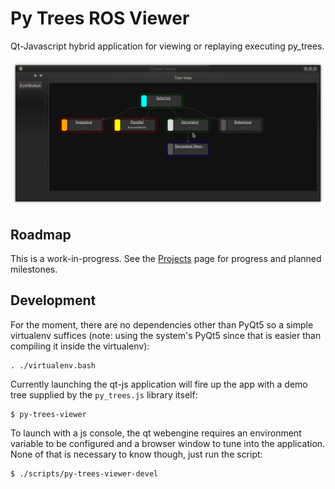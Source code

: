 # Py Trees ROS Viewer

Qt-Javascript hybrid application for viewing or replaying executing py_trees.

![Status Highlights](images/screenshot.png?raw=true "Rendering a Tree")

## Roadmap

This is a work-in-progress. See the [Projects](https://github.com/splintered-reality/py_trees_ros_viewer/projects?query=is%3Aopen+sort%3Acreated-asc) page for progress and planned milestones.

## Development

For the moment, there are no dependencies other than PyQt5 so a simple
virtualenv suffices (note: using the system's PyQt5 since that is easier
than compiling it inside the virtualenv):

```
. ./virtualenv.bash
```

Currently launching the qt-js application will fire up the app with a demo tree
supplied by the `py_trees.js` library itself:

```
$ py-trees-viewer
```

To launch with a js console, the qt webengine requires an environment
variable to be configured and a browser window to tune into the application.
None of that is necessary to know though, just run the script:

```
$ ./scripts/py-trees-viewer-devel
```

